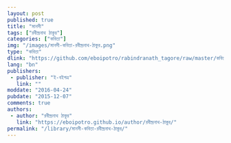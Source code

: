 ```yaml
---
layout: post
published: true
title: "মানসী"
tags: ["রবীন্দ্রনাথ ঠাকুর"]
categories: ["কবিতা"]
img: "/images/মানসী-কবিতা-রবীন্দ্রনাথ-ঠাকুর.png"
type: "কবিতা"
dlink: "https://github.com/eboipotro/rabindranath_tagore/raw/master/কবিতা/মানসী.epub"
lang: "bn"
publishers: 
 - publisher: "ই-বইপত্র"
   link: ""
moddate: "2016-04-24"
pubdate: "2015-12-07"
comments: true
authors: 
 - author: "রবীন্দ্রনাথ ঠাকুর"
   link: "https://eboipotro.github.io/author/রবীন্দ্রনাথ-ঠাকুর/"
permalink: "/library/মানসী-কবিতা-রবীন্দ্রনাথ-ঠাকুর/"
---
```

